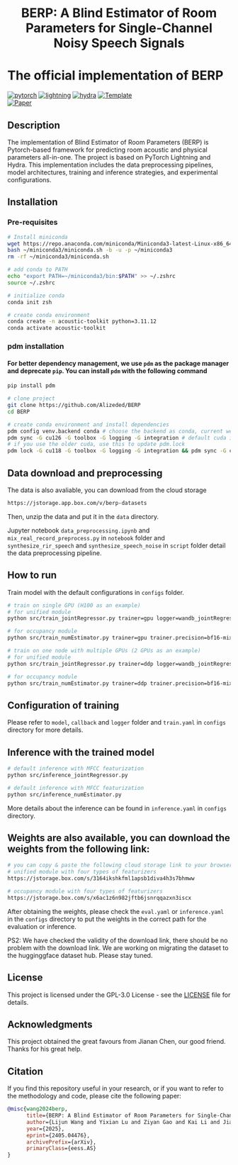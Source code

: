 
<div align="center"> <h1>BERP: A Blind Estimator of Room Parameters for Single-Channel Noisy Speech Signals</h1> </div>

# The official implementation of BERP

[![pytorch](https://img.shields.io/badge/PyTorch_2.0+-ee4c2c?logo=pytorch&logoColor=white)](https://pytorch.org/get-started/locally/)
[![lightning](https://img.shields.io/badge/-Lightning_2.0+-792ee5?logo=pytorchlightning&logoColor=white)](https://pytorchlightning.ai/)
[![hydra](https://img.shields.io/badge/Config-Hydra_1.3-89b8cd)](https://hydra.cc/)
<a href="https://github.com/ashleve/lightning-hydra-template"><img alt="Template" src="https://img.shields.io/badge/-Lightning--Hydra--Template-017F2F?style=flat&logo=github&labelColor=gray"></a><br>
[![Paper](http://img.shields.io/badge/paper-arxiv.2405.04476-B31B1B.svg)](http://arxiv.org/abs/2405.04476)
<!-- [![Journal](http://img.shields.io/badge/Journal-2024-4b44ce.svg)](https://papers.nips.cc/paper/2020) -->

</div>

## Description

The implementation of Blind Estimator of Room Parameters (BERP) is Pytorch-based framework for predicting room acoustic and physical parameters all-in-one. The project is based on PyTorch Lightning and Hydra. This implementation includes the data preprocessing pipelines, model architectures, training and inference strategies, and experimental configurations.

## Installation

### Pre-requisites

```bash
# Install miniconda
wget https://repo.anaconda.com/miniconda/Miniconda3-latest-Linux-x86_64.sh -O ~/miniconda3/miniconda.sh
bash ~/miniconda3/miniconda.sh -b -u -p ~/miniconda3
rm -rf ~/miniconda3/miniconda.sh

# add conda to PATH
echo "export PATH=~/miniconda3/bin:$PATH" >> ~/.zshrc
source ~/.zshrc

# initialize conda
conda init zsh

# create conda environment
conda create -n acoustic-toolkit python=3.11.12
conda activate acoustic-toolkit
```

### pdm installation

#### For better dependency management, we use `pdm` as the package manager and deprecate `pip`. You can install `pdm` with the following command

```bash
pip install pdm
```

```bash
# clone project
git clone https://github.com/Alizeded/BERP
cd BERP

# create conda environment and install dependencies
pdm config venv.backend conda # choose the backend as conda, current we support torch==2.7.0
pdm sync -G cu126 -G toolbox -G logging -G integration # default cuda is 12.6, you can change it to your, e.g. -G cu121
# if you use the older cuda, use this to update pdm.lock
pdm lock -G cu118 -G toolbox -G logging -G integration && pdm sync -G cu118 -G toolbox -G logging -G integration
```

## Data download and preprocessing

The data is also avaliable, you can download from the cloud storage

```bash
https://jstorage.app.box.com/v/berp-datasets
```

Then, unzip the data and put it in the `data` directory.

Jupyter notebook `data_preprocessing.ipynb` and `mix_real_record_preprocess.py` in `notebook` folder and `synthesize_rir_speech` and `synthesize_speech_noise` in `script` folder detail the data preprocessing pipeline.

## How to run

Train model with the default configurations in `configs` folder.

```bash
# train on single GPU (H100 as an example)
# for unified module
python src/train_jointRegressor.py trainer=gpu logger=wandb_jointRegressor callbacks=default_jointRegressor

# for occupancy module
python src/train_numEstimator.py trainer=gpu trainer.precision=bf16-mixed logger=wandb_numEstimator callbacks=default_numEstimator
```

```bash
# train on one node with multiple GPUs (2 GPUs as an example)
# for unified module
python src/train_jointRegressor.py trainer=ddp logger=wandb_jointRegressor callbacks=default_jointRegressor

# for occupancy module
python src/train_numEstimator.py trainer=ddp trainer.precision=bf16-mixed logger=wandb_numEstimator callbacks=default_numEstimator
```

## Configuration of training

Please refer to `model`, `callback` and `logger` folder and `train.yaml` in `configs` directory for more details.

## Inference with the trained model

```bash
# default inference with MFCC featurization
python src/inference_jointRegressor.py
```

```bash
# default inference with MFCC featurization
python src/inference_numEstimator.py
```

More details about the inference can be found in `inference.yaml` in `configs` directory.

## Weights are also available, you can download the weights from the following link:

```bash
# you can copy & paste the following cloud storage link to your browser
# unified module with four types of featurizers
https://jstorage.box.com/s/3164ikshkfml1apsb1diva4h3s7bhmww

# occupancy module with four types of featurizers
https://jstorage.box.com/s/x6ac1z6n982jftb6jsnrqqazxn3iscx
```

After obtaining the weights, please check the `eval.yaml` or `inference.yaml` in the `configs` directory to put the weights in the correct path for the evaluation or inference.

PS2: We have checked the validity of the download link, there should be no problem with the download link. We are working on migrating the dataset to the hugginggface dataset hub. Please stay tuned.

## License

This project is licensed under the GPL-3.0 License - see the [LICENSE](LICENSE) file for details.

## Acknowledgments

This project obtained the great favours from Jianan Chen, our good friend. Thanks for his great help.

## Citation

If you find this repository useful in your research, or if you want to refer to the methodology and code, please cite the following paper:

```bibtex
@misc{wang2024berp,
      title={BERP: A Blind Estimator of Room Parameters for Single-Channel Noisy Speech Signals}, 
      author={Lijun Wang and Yixian Lu and Ziyan Gao and Kai Li and Jianqiang Huang and Yuntao Kong and Shogo Okada},
      year={2025},
      eprint={2405.04476},
      archivePrefix={arXiv},
      primaryClass={eess.AS}
}
```
